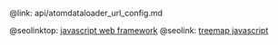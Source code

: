 @link: api/atomdataloader_url_config.md

@seolinktop: [javascript web framework](https://webix.com)
@seolink: [treemap javascript](https://webix.com/widget/treemap/)